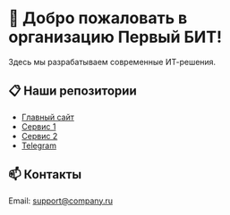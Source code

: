 # 👋 Добро пожаловать в организацию Первый БИТ!

Здесь мы разрабатываем современные ИТ-решения.

## 📋 Наши репозитории

- [Главный сайт](https://company.ru)
- [Сервис 1](https://github.com/org-name/repo1)
- [Сервис 2](https://github.com/org-name/repo2)
- [Telegram](https://t.me/yourchannel)

## 📫 Контакты
Email: support@company.ru
